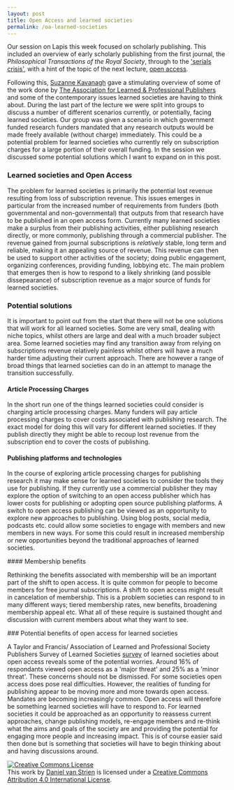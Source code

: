 ```yaml
---
layout: post
title: Open Access and learned societies
permalink: /oa-learned-societies
---
```


Our session on Lapis this week focused on scholarly publishing. This included an overview of early scholarly publishing from the first journal, the *Philosophical Transactions of the Royal Society*, through to the ['serials crisis'](http://sites.tufts.edu/scholarlycommunication/open-access/the-serials-crisis-explained/), with a hint of the topic of the next lecture, [open access](https://www.google.co.uk/url?sa=t&rct=j&q=&esrc=s&source=web&cd=2&ved=0CCwQFjAB&url=https%3A%2F%2Fmitpress.mit.edu%2Fsites%2Fdefault%2Ffiles%2Ftitles%2Fcontent%2F9780262517638_Open_Access_PDF_Version.pdf&ei=04rwVNuCE9HcavmjgagE&usg=AFQjCNHvm7pKtSRqXqeeTRApX6Qhucw7jw&sig2=SGQ1oN8si1AOSlgsJn3krA&bvm=bv.87269000,d.d2s).

Following this, [Suzanne Kavanagh](https://twitter.com/sashers) gave a stimulating overview of some of the work done by [The Association for Learned & Professional Publishers](http://www.alpsp.org/) and some of the contemporary issues learned societies are having to think about. During the last part of the lecture we were split into groups to discuss a number of different scenarios currently, or potentially, facing learned societies. Our group was given a scenario in which government funded research funders mandated that any research outputs would be made freely available (without charge) immediately. This could be a potential problem for learned societies who currently rely on subscription charges for a large portion of their overall funding. In the session we discussed some potential solutions which I want to expand on in this post.

### Learned societies and Open Access

The problem for learned societies is primarily the potential lost revenue resulting from loss of subscription revenue. This issues emerges in particular from the increased number of requirements from funders (both governmental and non-governmental) that outputs from that research have to be published in an open access form. Currently many learned societies make a surplus from their publishing activities, either publishing research directly, or more commonly, publishing through a commercial publisher. The revenue gained from journal subscriptions is *relatively* stable, long term and reliable, making it an appealing source of revenue. This revenue can then be used to support other activities of the society; doing public engagement, organizing conferences, providing funding, lobbying etc. The main problem that emerges then is how to respond to a likely shrinking (and possible dissepearance) of subscription revenue as a major source of funds for learned societies.

### Potential solutions

It is important to point out from the start that there will not be one solutions that will work for all learned societies. Some are very small, dealing with niche topics, whilst others are large and deal with a much broader subject area. Some learned societies may find any transition away from relying on subscriptions revenue relatively painless whilst others will have a much harder time adjusting their current approach. There are however a range of broad things that learned societies can do in an attempt to manage the transition successfully.

#### Article Processing Charges

In the short run one of the things learned societies could consider is charging article processing charges. Many funders will pay article processing charges to cover costs associated with publishing research. The exact model for doing this will vary for different learned societies. If they publish directly they might be able to recoup lost revenue from the subscription end to cover the costs of publishing.

#### Publishing platforms and technologies

In the course of exploring article processing charges for publishing research it may make sense for learned societies to consider the tools they use for publishing. If they currently use a commercial publisher they may explore the option of switching to an open access publisher which has lower costs for publishing or adopting open source publishing platforms. A switch to open access publishing can be viewed as an opportunity to explore new approaches to publishing. Using blog posts, social media, podcasts etc. could allow some societies to engage with members and new members in new ways. For some this could result in increased membership or new opportunities beyond the traditional approaches of learned societies.

#### Membership benefits

Rethinking the benefits associated with membership will be an important part of the shift to open access. It is quite common for people to become members for free journal subscriptions. A shift to open access might result in cancelation of membership. This is a problem societies can respond to in many different ways; tiered membership rates, new benefits, broadening membership appeal etc. What all of these require is sustained thought and discussion with current members about what they want to see.

### Potential benefits of open access for learned societies

A Taylor and Francis/ Association of Learned and Professional Society Publishers Survey of Learned Societies [survey](http://editorresources.taylorandfrancisgroup.com/wp-content/uploads/2014/07/2014-Taylor-Francis-Society-Survey.pdf) of learned societies about open access reveals some of the potential worries. Around 16% of respondants viewed open access as a 'major threat' and 25% as a 'minor threat'. These concerns should not be dismissed. For some societies open access does pose real difficulties. However, the realities of funding for publishing appear to be moving more and more towards open access. Mandates are becoming increasingly common. Open access will therefore be something learned societies will have to respond to. For learned societies it could be approached as an opportunity to reassess current approaches, change publishing models, re-engage members and re-think what the aims and goals of the society are and providing the potential for engaging more people and increasing impact. This is of course easier said then done but is something that societies will have to begin thinking about and having discussions around.


<a rel="license" href="http://creativecommons.org/licenses/by/4.0/"><img alt="Creative Commons License" style="border-width:0" src="https://i.creativecommons.org/l/by/4.0/88x31.png" /></a><br />This <span xmlns:dct="http://purl.org/dc/terms/" href="http://purl.org/dc/dcmitype/Text" rel="dct:type">work</span> by <a xmlns:cc="http://creativecommons.org/ns#" href="davanstiren.github.io/oa-learned-societies" property="cc:attributionName" rel="cc:attributionURL">Daniel van Strien</a> is licensed under a <a rel="license" href="http://creativecommons.org/licenses/by/4.0/">Creative Commons Attribution 4.0 International License</a>.
